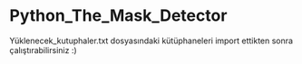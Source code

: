 # Python_The_Mask_Detector
Yüklenecek_kutuphaler.txt dosyasındaki kütüphaneleri import ettikten sonra çalıştırabilirsiniz :)
